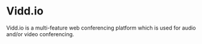 # Vidd.io
Vidd.io is a multi-feature web conferencing platform which is used for audio and/or video conferencing.
